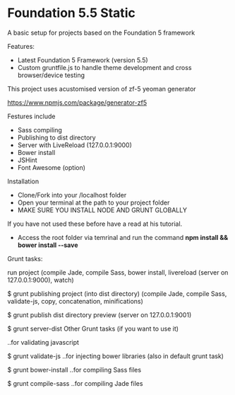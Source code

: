# Foundation 5.5 Static #



A basic setup for projects based on the Foundation 5 framework

Features:

* Latest Foundation 5 Framework (version 5.5)
* Custom gruntfile.js to handle theme development and cross browser/device testing


This project uses acustomised version of zf-5 yeoman generator

https://www.npmjs.com/package/generator-zf5

Festures include

* Sass compiling
* Publishing to dist directory
* Server with LiveReload (127.0.0.1:9000)
* Bower install
* JSHint
* Font Awesome (option)


Installation

* Clone/Fork into your /localhost folder 
* Open your terminal at the path to your project folder
* MAKE SURE YOU INSTALL NODE AND GRUNT GLOBALLY

If you have not used these before have a read at his tutorial.


* Access the root folder via temrinal and run the command **npm install && bower install --save**


Grunt tasks:

run project (compile Jade, compile Sass, bower install, livereload (server on 127.0.0.1:9000), watch)

$ grunt
publishing project (into dist directory) (compile Jade, compile Sass, validate-js, copy, concatenation, minifications)

$ grunt publish
dist directory preview (server on 127.0.0.1:9001)

$ grunt server-dist
Other Grunt tasks (if you want to use it)

..for validating javascript

$ grunt validate-js
..for injecting bower libraries (also in default grunt task)

$ grunt bower-install
..for compiling Sass files

$ grunt compile-sass
..for compiling Jade files




